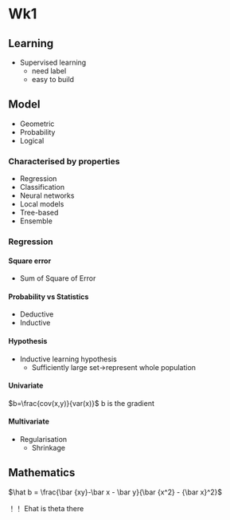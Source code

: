 # Wk1

## Learning

+ Supervised learning
  + need label
  + easy to build

## Model

+ Geometric 
+ Probability
+ Logical

### Characterised by properties

+ Regression
+ Classification
+ Neural networks
+ Local models
+ Tree-based
+ Ensemble

### Regression

#### Square error

+ Sum of Square of Error

#### Probability vs Statistics

+ Deductive
+ Inductive

#### Hypothesis

+ Inductive learning hypothesis
  + Sufficiently large set->represent whole population

#### Univariate

$b=\frac{cov(x,y)}{var(x)}$
b is the gradient

#### Multivariate

+ Regularisation
  + Shrinkage


## Mathematics

$\hat b = \frac{\bar {xy}-\bar x - \bar y}{\bar {x^2} - {\bar x}^2}$


！！
Ehat is theta there